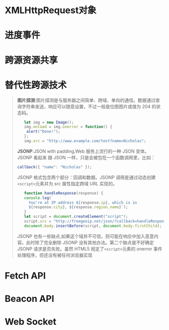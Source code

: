 # XMLHttpRequest对象

# 进度事件

# 跨源资源共享

# 替代性跨源技术
> **图片探测**:图片探测是与服务器之间简单、跨域、单向的通信。数据通过查询字符串发送，响应可以随意设置，不过一般是位图图片或值为 204 的状态码。
> ```javascript
>    let img = new Image(); 
>    img.onload = img.onerror = function() { 
>     alert("Done!"); 
>    }; 
>    img.src = "http://www.example.com/test?name=Nicholas";
> ```
> **JSONP**:JSON with padding,Web 服务上流行的一种 JSON 变体。JSONP 看起来
跟 JSON 一样，只是会被包在一个函数调用里，比如：
> ```javascript
> callback({ "name": "Nicholas" });
> ```
> JSONP 格式包含两个部分：回调和数据。JSONP 调用是通过动态创建`<script>`元素并为 src 属性指定跨域 URL 实现的。
> ```javascript
>    function handleResponse(response) { 
>    console.log(` 
>      You're at IP address ${response.ip}, which is in 
>      ${response.city}, ${response.region_name}`); 
>    } 
>    let script = document.createElement("script"); 
>    script.src = "http://freegeoip.net/json/?callback=handleResponse"; 
>    document.body.insertBefore(script, document.body.firstChild);
>```
> JSONP 也有一些缺点,如果这个域并不可信，则可能在响应中加入恶意内容。此时除了完全删除 JSONP 没有其他办法。第二个缺点是不好确定 JSONP 请求是否失败。虽然 HTML5 规定了`<script>`元素的 onerror 事件处理程序，但还没有被任何浏览器实现

# Fetch API

# Beacon API

# Web Socket
